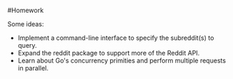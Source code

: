 #Homework

Some ideas:
- Implement a command-line interface to specify the subreddit(s) to query.
- Expand the reddit package to support more of the Reddit API.
- Learn about Go's concurrency primities and perform multiple requests in parallel.